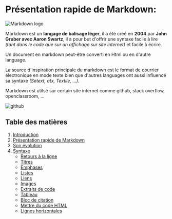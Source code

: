 Présentation rapide de Markdown:
================================

![Markdown logo](https://yzhang.gallerycdn.vsassets.io/extensions/yzhang/markdown-all-in-one/1.5.1/1530287399997/Microsoft.VisualStudio.Services.Icons.Default "markdown logo")

Markdown est un __langage de balisage léger__, il a été créé en __2004__ par __John Gruber avec Aaron Swartz__, il a pour but d'offrir une syntaxe facile à lire *(tant dans le code que sur un affichage sur site internet)* et facile à écrire.

Un document en markdown peut-être converti en Html ou en d'autre language.

La source d'inspiration principale du markdown est le format de courrier électronique en mode texte bien que d'autres languages ont aussi influencé sa syntaxe *(Setext, atx, Textile, ...).*

Markdown est utilsé sur certain site internet comme github, stack overflow, openclassroom, ...

![github](https://assets-cdn.github.com/images/spinners/octocat-spinner-128.gif "github")

## Table des matières
1. [Introduction](../master/README.md)
2. [Présentation rapide de Markdown](#présentation-rapide-de-markdown)
3. [Son évolution](../blob/master/présentation.md#son-évolution)
4. [Syntaxe](../blob/master/syntaxe_markdown.md#syntaxe)
    - [Retours à la ligne](../blob/master/syntaxe_markdown.md#retours-à-la-ligne)
    - [Titres](../blob/master/syntaxe_markdown.md#titres)
    - [Emphases](../blob/master/syntaxe_markdown.md#emphases)
    - [Listes](../blob/master/syntaxe_markdown.md#listes)
    - [Liens](../blob/master/syntaxe_markdown.md#liens)
    - [Images](../blob/master/syntaxe_markdown.md#images)
    - [Extraits de code](../blob/master/syntaxe_markdown.md#extraits-de-code)
    - [Tableau](../blob/master/syntaxe_markdown.md#tableau)
    - [Bloc de citation](../blob/master/syntaxe_markdown.md#bloc-de-citation)
    - [Mettre du code HTML](../blob/master/syntaxe_markdown.md#mettre-du-code-html)
    - [Lignes horizontales](../blob/master/syntaxe_markdown.md#lignes-horizontales)
